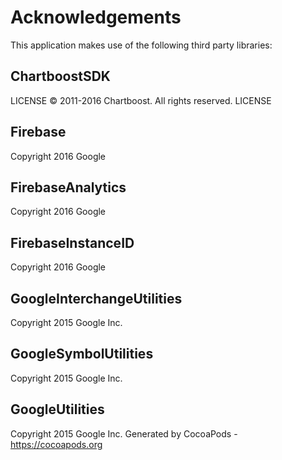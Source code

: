 # Acknowledgements
This application makes use of the following third party libraries:

## ChartboostSDK

LICENSE © 2011-2016 Chartboost. All rights reserved. LICENSE

## Firebase

Copyright 2016 Google

## FirebaseAnalytics

Copyright 2016 Google

## FirebaseInstanceID

Copyright 2016 Google

## GoogleInterchangeUtilities

Copyright 2015 Google Inc.

## GoogleSymbolUtilities

Copyright 2015 Google Inc.

## GoogleUtilities

Copyright 2015 Google Inc.
Generated by CocoaPods - https://cocoapods.org
